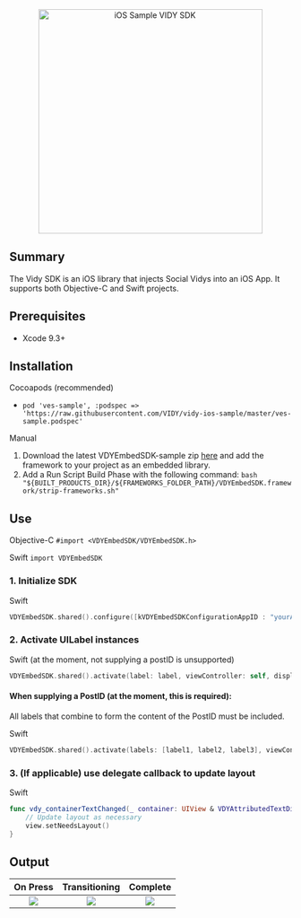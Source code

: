<div align="center">
<img
  src="https://i.imgur.com/PN0fl7t.png"
  title="iOS Sample VIDY SDK"
  width="400px">
</div>


## Summary

The Vidy SDK is an iOS library that injects Social Vidys into an iOS App. It supports both Objective-C and Swift projects.

## Prerequisites
* Xcode 9.3+

## Installation

Cocoapods (recommended)
* ```pod 'ves-sample', :podspec => 'https://raw.githubusercontent.com/VIDY/vidy-ios-sample/master/ves-sample.podspec'```

Manual
1. Download the latest VDYEmbedSDK-sample zip <a href="https://github.com/VIDY/vidy-ios-sample" target="_blank">here</a> and add the framework to your project as an embedded library.
2. Add a Run Script Build Phase with the following command:
```bash "${BUILT_PRODUCTS_DIR}/${FRAMEWORKS_FOLDER_PATH}/VDYEmbedSDK.framework/strip-frameworks.sh"```

## Use

Objective-C
```#import <VDYEmbedSDK/VDYEmbedSDK.h>```

Swift
```import VDYEmbedSDK```

### 1. Initialize SDK

Swift
```swift
VDYEmbedSDK.shared().configure([kVDYEmbedSDKConfigurationAppID : "yourAppID"])
```

### 2. Activate UILabel instances

Swift (at the moment, not supplying a postID is unsupported)
```swift
VDYEmbedSDK.shared().activate(label: label, viewController: self, displayDelegate: self)
```
#### When supplying a PostID (at the moment, this is required):
All labels that combine to form the content of the PostID must be included.

Swift
```swift
VDYEmbedSDK.shared().activate(labels: [label1, label2, label3], viewController: self, postID: "yourPostID", displayDelegate: self)
```

### 3. (If applicable) use delegate callback to update layout

Swift
```swift
func vdy_containerTextChanged(_ container: UIView & VDYAttributedTextDisplay) {
    // Update layout as necessary
    view.setNeedsLayout()
}
```

## Output

| On Press | Transitioning | Complete |
:-------------------------:|:-------------------------:|:-------------------------:
![](https://i.imgur.com/gIIczGm.png)|![](https://i.imgur.com/nmXlVGc.png)|![](https://i.imgur.com/MDC02QL.png)
